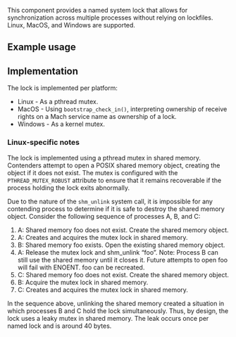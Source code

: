 This component provides a named system lock that allows for synchronization
across multiple processes without relying on lockfiles. Linux, MacOS, and
Windows are supported.

## Example usage

## Implementation

The lock is implemented per platform:

* Linux - As a pthread mutex.
* MacOS - Using `bootstrap_check_in()`, interpreting ownership of receive rights
on a Mach service name as ownership of a lock.
* Windows - As a kernel mutex.

### Linux-specific notes

The lock is implemented using a pthread mutex in shared memory. Contenders
attempt to open a POSIX shared memory object, creating the object if it does not
exist. The mutex is configured with the `PTHREAD_MUTEX_ROBUST` attribute to
ensure that it remains recoverable if the process holding the lock exits
abnormally.

Due to the nature of the `shm_unlink` system call, it is impossible for any
contending process to determine if it is safe to destroy the shared memory
object. Consider the following sequence of processes A, B, and C:

1. A: Shared memory foo does not exist. Create the shared memory object.
1. A: Creates and acquires the mutex lock in shared memory.
1. B: Shared memory foo exists. Open the existing shared memory object.
1. A: Release the mutex lock and shm_unlink “foo”. Note: Process B can still use
the shared memory until it closes it. Future attempts to open foo will fail with
ENOENT. foo can be recreated.
1. C: Shared memory foo does not exist. Create the shared memory object.
1. B: Acquire the mutex lock in shared memory.
1. C: Creates and acquires the mutex lock in shared memory.

In the sequence above, unlinking the shared memory created a situation in which
processes B and C hold the lock simultaneously. Thus, by design, the lock uses a
leaky mutex in shared memory. The leak occurs once per named lock and is around
40 bytes.